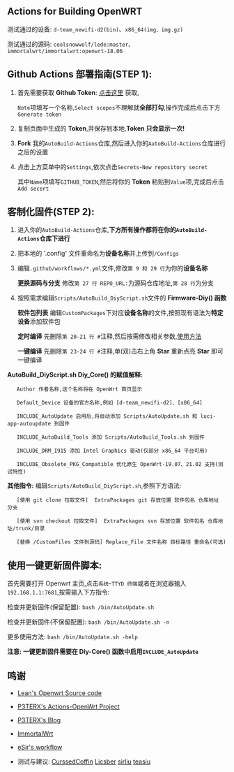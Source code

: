 ## Actions for Building OpenWRT

测试通过的设备: `d-team_newifi-d2(bin)`、`x86_64(img、img.gz)`

测试通过的源码: `coolsnowwolf/lede:master`、`immortalwrt/immortalwrt:openwrt-18.06`

## Github Actions 部署指南(STEP 1):

1. 首先需要获取 **Github Token**: [点击这里](https://github.com/settings/tokens/new) 获取,

   `Note`项填写一个名称,`Select scopes`不理解就**全部打勾**,操作完成后点击下方`Generate token`

2. 复制页面中生成的 **Token**,并保存到本地,**Token 只会显示一次!**

3. **Fork** 我的`AutoBuild-Actions`仓库,然后进入你的`AutoBuild-Actions`仓库进行之后的设置

4. 点击上方菜单中的`Settings`,依次点击`Secrets`-`New repository secret`

   其中`Name`项填写`GITHUB_TOKEN`,然后将你的 **Token** 粘贴到`Value`项,完成后点击`Add secert`

## 客制化固件(STEP 2):

1. 进入你的`AutoBuild-Actions`仓库,**下方所有操作都将在你的`AutoBuild-Actions`仓库下进行**

2. 把本地的 '.config' 文件重命名为**设备名称**并上传到`/Configs`

3. 编辑`.github/workflows/*.yml`文件,修改`第 9 和 29 行`为你的**设备名称**

   **更换源码与分支** 修改`第 27 行 REPO_URL:`为源码仓库地址,`第 28 行`为分支

4. 按照需求编辑`Scripts/AutoBuild_DiyScript.sh`文件的 **Firmware-Diy() 函数**

   **软件包列表** 编辑`CustomPackages`下对应**设备名称**的文件,按照现有语法为**特定设备**添加软件包

   **定时编译** 先删除`第 20-21 行 #`注释,然后按需修改相关参数,[使用方法](https://www.runoob.com/w3cnote/linux-crontab-tasks.html)

   **一键编译** 先删除`第 23-24 行 #`注释,单(双)击右上角 **Star** 重新点亮 **Star** 即可一键编译

**AutoBuild_DiyScript.sh Diy_Core() 的赋值解释:**
```
   Author 作者名称,这个名称将在 OpenWrt 首页显示

   Default_Device 设备的官方名称,例如 [d-team_newifi-d2]、[x86_64]

   INCLUDE_AutoUpdate 启用后,将自动添加 Scripts/AutoUpdate.sh 和 luci-app-autoupdate 到固件

   INCLUDE_AutoBuild_Tools 添加 Scripts/AutoBuild_Tools.sh 到固件

   INCLUDE_DRM_I915 添加 Intel Graphics 驱动(仅部分 x86_64 平台可用)

   INCLUDE_Obsolete_PKG_Compatible 优化原生 OpenWrt-19.07、21.02 支持(测试特性)
```

   **其他指令:** 编辑`Scripts/AutoBuild_DiyScript.sh`,参照下方语法:
```
   [使用 git clone 拉取文件]  ExtraPackages git 存放位置 软件包名 仓库地址 分支

   [使用 svn checkout 拉取文件]  ExtraPackages svn 存放位置 软件包名 仓库地址/trunk/目录

   [替换 /CustomFiles 文件到源码] Replace_File 文件名称 目标路径 重命名(可选)
```

## 使用一键更新固件脚本:

   首先需要打开 Openwrt 主页,点击`系统`-`TTYD 终端`或者在浏览器输入`192.168.1.1:7681`,按需输入下方指令:
   
   检查并更新固件(保留配置): `bash /bin/AutoUpdate.sh`

   检查并更新固件(不保留配置): `bash /bin/AutoUpdate.sh -n`
   
   更多使用方法: `bash /bin/AutoUpdate.sh -help`
   
   **注意: 一键更新固件需要在 Diy-Core() 函数中启用`INCLUDE_AutoUpdate`**
   
## 鸣谢

   - [Lean's Openwrt Source code](https://github.com/coolsnowwolf/lede)

   - [P3TERX's Actions-OpenWrt Project](https://github.com/P3TERX/Actions-OpenWrt)

   - [P3TERX's Blog](https://p3terx.com/archives/build-openwrt-with-github-actions.html)

   - [ImmortalWrt](https://github.com/immortalwrt)

   - [eSir's workflow](https://github.com/esirplayground/AutoBuild-OpenWrt/blob/master/.github/workflows/Build_OP_x86_64.yml)

   - 测试与建议: [CurssedCoffin](https://github.com/CurssedCoffin) [Licsber](https://github.com/Licsber) [sirliu](https://github.com/sirliu) [teasiu](https://github.com/teasiu)
